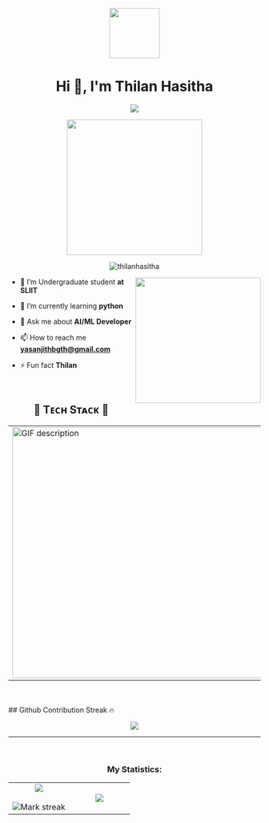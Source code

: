 <p align="center" ><img  src = "https://github.com/7oSkaaa/7oSkaaa/blob/main/Images/about_me.gif?raw=true" width = 100px></p>
<h1 align="center">Hi 👋, I'm Thilan Hasitha</h1>
<p align='center'>
<img src="https://readme-typing-svg.herokuapp.com?color=%2336BCF7&size=25&center=true&vCenter=true&width=500&height=75&lines=Hi,+Welcome+I'm+Thilan+Hasitha;Computer+Engineering+Student;Intuitive+Projects;">
</p>
<p align='center'>
<img src="https://media.giphy.com/media/QvpqTCiEcwtvx6wwJK/giphy.gif" width="270" height="270" frameBorder="0" class="giphy-embed" allowFullScreen></img></p>
<p align="center"> <img src="https://komarev.com/ghpvc/?username=thilanhasitha&label=Profile%20views&color=0e75b6&style=flat" alt="thilanhasitha" /> </p>
<picture> <img align="right" src="https://github.com/7oSkaaa/7oSkaaa/blob/main/Images/Right_Side.gif?raw=true" width = 250px></picture>

- 🔭 I’m Undergraduate student **at SLIIT**

- 🌱 I’m currently learning **python**

- 💬 Ask me about **AI/ML Developer**

- 📫 How to reach me **yasanjithbgth@gmail.com**

- ⚡ Fun fact **Thilan**



<br>
<h2 align="center"> 🚀 Tᴇᴄʜ Sᴛᴀᴄᴋ 🚀 </h2> 
<table align="center">
  <td width="50%" align="left">
    <picture>
      <source media="(prefers-color-scheme: dark)" srcset="./Skills_Animation_Dark.gif">
      <source media="(prefers-color-scheme: light)" srcset="./Skills_Animation_White.gif">
      <img width="500" align="left" alt="GIF description" src="./Skills_Animation_White.gif">
    </picture>
    <br />
  </td>
  <td width="50%" align="left">
    <h3 align="left">Current Learning</h3>
      <ul  align="left">
        <li>Learning Java EE and Hibernate to deepen my backend development expertise.</li>
        <li>Exploring advanced Java concepts to enhance my programming skills.</li>
        <li>Improving my proficiency in React.js and React Native for front-end and mobile app development.</li>
      </br>
        <li>[🌐 Visit My Blog](https://www.stacklines.free.nf)</li>
      </ul>
  </td>
</table>
  
<br />
<br />
## Github Contribution Streak 🔥 
<br>
<p align='center'><img src="https://github-readme-streak-stats.herokuapp.com?user=chinmay29hub&theme=black-ice&hide_border=true&date_format=M%20j%5B%2C%20Y%5D"></p>

<hr><br>
<h3 align="center">My Statistics:</h3>
<div align="left">


<table align="center">
<tr border="none">
<td width="50%" align="center">
  
  <img  align="center"  src="https://github-readme-stats.vercel.app/api?username=thilanhasitha&theme=dark&show_icons=true&count_private=true" />
  <br></br>
  <img  title="🔥 Get streak stats for your profile at git.io/streak-stats" alt="Mark streak" src="https://github-readme-streak-stats.herokuapp.com/?user=thilanhasitha&theme=dark&hide_border=false" /> 
</td>
<td width="50%" align="center">

  <img  align="center"  src="https://github-readme-stats.anuraghazra1.vercel.app/api/top-langs/?username=thilanhasitha&theme=dark&hide_border=false&no-bg=true&no-frame=true&langs_count=10"/>
  
  </td>
</tr>
</table>



